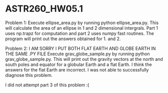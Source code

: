 # ASTR260_HW05.1
Problem 1:
Execute ellipse_area.py by running python ellipse_area.py. This will calculate the area of an ellipse in 1 and 2 dimensional intergrals. Part 1 uses np.trapz for computation and part 2 uses numpy fast routines. The program will print out the answers obtained for 1. and 2. 

Problem 2:
I AM SORRY I PUT BOTH FLAT EARTH AND GLOBE EARTH IN THE SAME .PY FILE 
Execute grav_globe_sample.py by running python grav_globe_sample.py. This will print out the gravity vectors at the north and south poles and equator for a globular Earth and a flat Earth. 
I think the answers for the flat Earth are incorrect. I was not able to successfully diagnose this problem. 

I did not attempt part 3 of this problem :(

